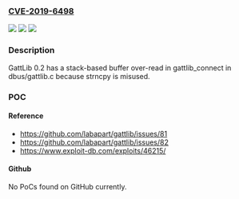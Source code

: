 ### [CVE-2019-6498](https://cve.mitre.org/cgi-bin/cvename.cgi?name=CVE-2019-6498)
![](https://img.shields.io/static/v1?label=Product&message=n%2Fa&color=blue)
![](https://img.shields.io/static/v1?label=Version&message=n%2Fa&color=blue)
![](https://img.shields.io/static/v1?label=Vulnerability&message=n%2Fa&color=brighgreen)

### Description

GattLib 0.2 has a stack-based buffer over-read in gattlib_connect in dbus/gattlib.c because strncpy is misused.

### POC

#### Reference
- https://github.com/labapart/gattlib/issues/81
- https://github.com/labapart/gattlib/issues/82
- https://www.exploit-db.com/exploits/46215/

#### Github
No PoCs found on GitHub currently.

